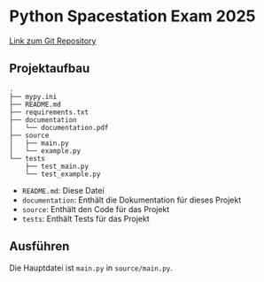 # Python Spacestation Exam 2025

[Link zum Git Repository](https://github.com/devjosh8/python-spacestation-game)

## Projektaufbau

```
.
├── mypy.ini
├── README.md
├── requirements.txt
├── documentation
│   └── documentation.pdf
├── source
│   ├── main.py
│   └── example.py
└── tests
    ├── test_main.py
    └── test_example.py
```

* `README.md`: Diese Datei
* `documentation`: Enthält die Dokumentation für dieses Projekt
* `source`: Enthält den Code für das Projekt
* `tests`: Enthält Tests für das Projekt

## Ausführen
Die Hauptdatei ist `main.py` in `source/main.py`. 